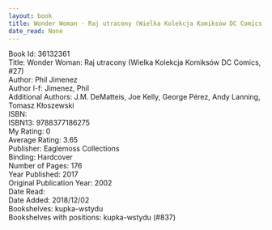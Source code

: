 ```yaml
---
layout: book
title: Wonder Woman - Raj utracony (Wielka Kolekcja Komiksów DC Comics,  no. 27)
date_read: None
---
```


Book Id: 36132361<br />
Title: Wonder Woman: Raj utracony (Wielka Kolekcja Komiksów DC Comics, #27)<br />
Author: Phil Jimenez<br />
Author l-f: Jimenez, Phil<br />
Additional Authors: J.M. DeMatteis, Joe Kelly, George Pérez, Andy Lanning, Tomasz Kłoszewski<br />
ISBN: <br />
ISBN13: 9788377186275<br />
My Rating: 0<br />
Average Rating: 3.65<br />
Publisher: Eaglemoss Collections<br />
Binding: Hardcover<br />
Number of Pages: 176<br />
Year Published: 2017<br />
Original Publication Year: 2002<br />
Date Read: <br />
Date Added: 2018/12/02<br />
Bookshelves: kupka-wstydu<br />
Bookshelves with positions: kupka-wstydu (#837)<br />

